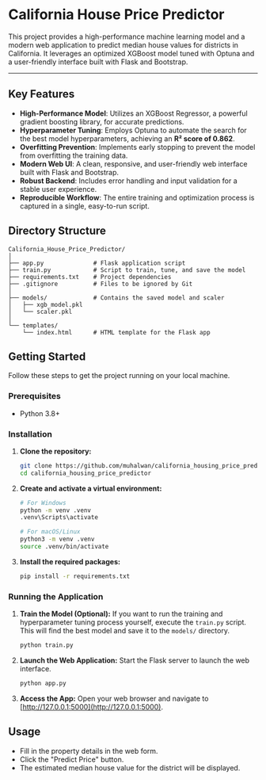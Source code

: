 # California House Price Predictor

This project provides a high-performance machine learning model and a modern web application to predict median house values for districts in California. It leverages an optimized XGBoost model tuned with Optuna and a user-friendly interface built with Flask and Bootstrap.

 <!-- Placeholder: Replace with a real screenshot URL -->

---

## Key Features

- **High-Performance Model**: Utilizes an XGBoost Regressor, a powerful gradient boosting library, for accurate predictions.
- **Hyperparameter Tuning**: Employs Optuna to automate the search for the best model hyperparameters, achieving an **R² score of 0.862**.
- **Overfitting Prevention**: Implements early stopping to prevent the model from overfitting the training data.
- **Modern Web UI**: A clean, responsive, and user-friendly web interface built with Flask and Bootstrap.
- **Robust Backend**: Includes error handling and input validation for a stable user experience.
- **Reproducible Workflow**: The entire training and optimization process is captured in a single, easy-to-run script.

## Directory Structure

```
California_House_Price_Predictor/
│
├── app.py              # Flask application script
├── train.py            # Script to train, tune, and save the model
├── requirements.txt    # Project dependencies
├── .gitignore          # Files to be ignored by Git
│
├── models/             # Contains the saved model and scaler
│   ├── xgb_model.pkl
│   └── scaler.pkl
│
└── templates/
    └── index.html      # HTML template for the Flask app
```

## Getting Started

Follow these steps to get the project running on your local machine.

### Prerequisites

- Python 3.8+

### Installation

1.  **Clone the repository:**
    ```bash
    git clone https://github.com/muhalwan/california_housing_price_predictor.git
    cd california_housing_price_predictor
    ```

2.  **Create and activate a virtual environment:**
    ```bash
    # For Windows
    python -m venv .venv
    .venv\Scripts\activate

    # For macOS/Linux
    python3 -m venv .venv
    source .venv/bin/activate
    ```

3.  **Install the required packages:**
    ```bash
    pip install -r requirements.txt
    ```

### Running the Application

1.  **Train the Model (Optional):**
    If you want to run the training and hyperparameter tuning process yourself, execute the `train.py` script. This will find the best model and save it to the `models/` directory.
    ```bash
    python train.py
    ```

2.  **Launch the Web Application:**
    Start the Flask server to launch the web interface.
    ```bash
    python app.py
    ```

3.  **Access the App:**
    Open your web browser and navigate to [http://127.0.0.1:5000](http://127.0.0.1:5000).

## Usage

- Fill in the property details in the web form.
- Click the "Predict Price" button.
- The estimated median house value for the district will be displayed.
